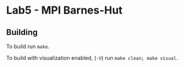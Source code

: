 # Lab5 - MPI Barnes-Hut

## Building

To build run `make`.

To build with visualization enabled, (`-V`) run `make clean; make visual`.

[](report/tree.png)
